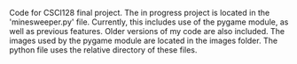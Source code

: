 Code for CSCI128 final project. The in progress project is located in the 'minesweeper.py' file. Currently, this includes use of the pygame module, as well as previous features. Older versions of my code are also included.
The images used by the pygame module are located in the images folder. The python file uses the relative directory of these files.
